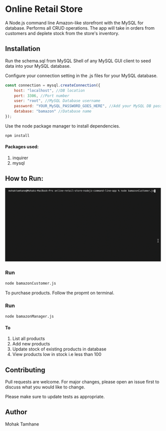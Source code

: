 # Online Retail Store

A Node.js command line Amazon-like storefront with the MySQL for database.
Performs all CRUD operations. The app will take in orders from customers and deplete stock from the store's inventory.

## Installation
Run the schema.sql from MySQL Shell of any MySQL GUI client to seed data into your MySQL database.

Configure your connection setting in the .js files for your MySQL database.
```js
const connection = mysql.createConnection({
    host: "localhost", //DB location
    port: 3306, //Port number
    user: "root", //MySQL Database username
    password: "YOUR_MySQL_PASSWORD_GOES_HERE", //Add your MySQL DB password here
    database: "bamazon" //Database name
});
```

Use the node package manager to install dependencies.

```bash
npm install 
```
#### Packages used:
1. inquirer
2. mysql

## How to Run:
![](assets/img/online-store.gif)
### Run
```bash
node bamazonCustomer.js 
```
To purchase products. 
Follow the propmt on terminal.
### Run
```bash
node bamazonManager.js 
```
#### To
1. List all products
2. Add new products
3. Update stock of existing products in database
4. View products low in stock i.e less than 100

## Contributing
Pull requests are welcome. For major changes, please open an issue first to discuss what you would like to change.

Please make sure to update tests as appropriate.

## Author
Mohak Tamhane
